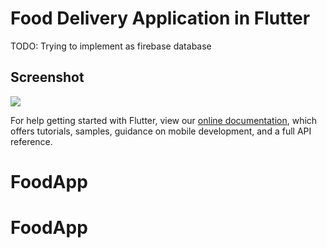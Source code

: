 # Food Delivery Application in Flutter

TODO: Trying to implement as firebase database

## Screenshot




![](https://i.imgur.com/z3PfXvc.jpg)






For help getting started with Flutter, view our
[online documentation](https://flutter.dev/docs), which offers tutorials,
samples, guidance on mobile development, and a full API reference.
# FoodApp
# FoodApp
